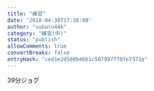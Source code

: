 ```yaml
---
title: "練習"
date: '2018-04-30T17:38:00'
author: "subaru44k"
category: "練習(中)"
status: "publish"
allowComments: true
convertBreaks: false
entryHash: "ced1e2d588b46b1c507997f70fe7371e"
---
```

39分ジョグ
